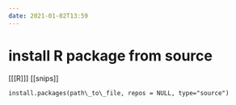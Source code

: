 ```yaml
---
date: 2021-01-02T13:59
---
```


# install R package from source

[[[R]]]
[[snips]]

```
install.packages(path\_to\_file, repos = NULL, type="source")
```
